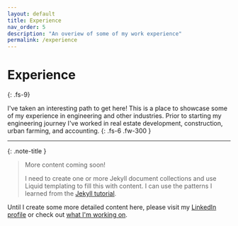 ```yaml
---
layout: default
title: Experience
nav_order: 5
description: "An overiew of some of my work experience"
permalink: /experience
---
```


# Experience
{: .fs-9}

I've taken an interesting path to get here! This is a place to showcase some of my experience in engineering and other industries. Prior to starting my engineering journey I've worked in real estate development, construction, urban farming, and accounting.
{: .fs-6 .fw-300 }

---

{: .note-title }
> More content coming soon!
>
> I need to create one or more Jekyll document collections and use Liquid templating to fill this with content. I can use the patterns I learned from the [Jekyll tutorial](https://jekyllrb.com/docs/collections/).

Until I create some more detailed content here, please visit my [LinkedIn profile](https://www.linkedin.com/) or check out [what I'm working on](/what_im_working_on).
